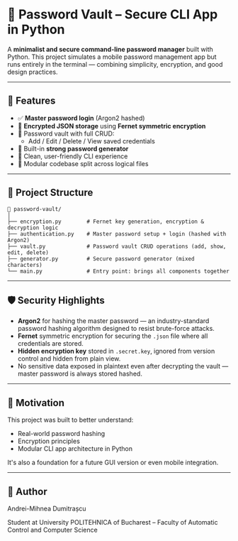 # 🔐 Password Vault – Secure CLI App in Python

A **minimalist and secure command-line password manager** built with Python. This project simulates a mobile password management app but runs entirely in the terminal — combining simplicity, encryption, and good design practices.

---

## 🧠 Features

- ✅ **Master password login** (Argon2 hashed)
- 🔐 **Encrypted JSON storage** using **Fernet symmetric encryption**
- 📁 Password vault with full CRUD:
  - Add / Edit / Delete / View saved credentials
- 🎲 Built-in **strong password generator**
- 🧼 Clean, user-friendly CLI experience
- 🌱 Modular codebase split across logical files

---

## 🧱 Project Structure

```
📁 password-vault/
│
├── encryption.py        # Fernet key generation, encryption & decryption logic
├── authentication.py    # Master password setup + login (hashed with Argon2)
├── vault.py             # Password vault CRUD operations (add, show, edit, delete)
├── generator.py         # Secure password generator (mixed characters)
└── main.py              # Entry point: brings all components together
```

---

## 🛡️ Security Highlights

- **Argon2** for hashing the master password — an industry-standard password hashing algorithm designed to resist brute-force attacks.
- **Fernet** symmetric encryption for securing the `.json` file where all credentials are stored.
- **Hidden encryption key** stored in `.secret.key`, ignored from version control and hidden from plain view.
- No sensitive data exposed in plaintext even after decrypting the vault — master password is always stored hashed.

---

## 🧠 Motivation

This project was built to better understand:

- Real-world password hashing
- Encryption principles
- Modular CLI app architecture in Python

It's also a foundation for a future GUI version or even mobile integration.

---

## 👤 Author

Andrei-Mihnea Dumitrașcu

Student at University POLITEHNICA of Bucharest – Faculty of Automatic Control and Computer Science
